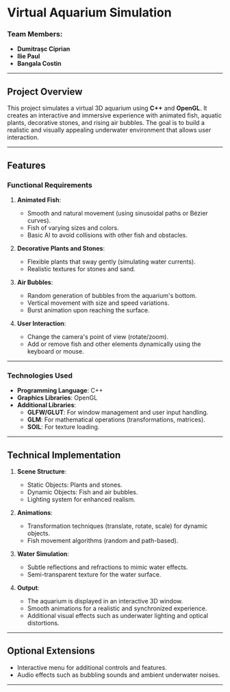 # Virtual Aquarium Simulation

### Team Members:
- **Dumitrașc Ciprian**
- **Ilie Paul**
- **Bangala Costin**

---

## Project Overview
This project simulates a virtual 3D aquarium using **C++** and **OpenGL**. It creates an interactive and immersive experience with animated fish, aquatic plants, decorative stones, and rising air bubbles. The goal is to build a realistic and visually appealing underwater environment that allows user interaction.

---

## Features

### Functional Requirements
1. **Animated Fish**:
   - Smooth and natural movement (using sinusoidal paths or Bézier curves).
   - Fish of varying sizes and colors.
   - Basic AI to avoid collisions with other fish and obstacles.

2. **Decorative Plants and Stones**:
   - Flexible plants that sway gently (simulating water currents).
   - Realistic textures for stones and sand.

3. **Air Bubbles**:
   - Random generation of bubbles from the aquarium's bottom.
   - Vertical movement with size and speed variations.
   - Burst animation upon reaching the surface.

4. **User Interaction**:
   - Change the camera's point of view (rotate/zoom).
   - Add or remove fish and other elements dynamically using the keyboard or mouse.

---

### Technologies Used
- **Programming Language**: C++
- **Graphics Libraries**: OpenGL
- **Additional Libraries**:
  - **GLFW/GLUT**: For window management and user input handling.
  - **GLM**: For mathematical operations (transformations, matrices).
  - **SOIL**: For texture loading.

---

## Technical Implementation

1. **Scene Structure**:
   - Static Objects: Plants and stones.
   - Dynamic Objects: Fish and air bubbles.
   - Lighting system for enhanced realism.

2. **Animations**:
   - Transformation techniques (translate, rotate, scale) for dynamic objects.
   - Fish movement algorithms (random and path-based).

3. **Water Simulation**:
   - Subtle reflections and refractions to mimic water effects.
   - Semi-transparent texture for the water surface.

4. **Output**:
   - The aquarium is displayed in an interactive 3D window.
   - Smooth animations for a realistic and synchronized experience.
   - Additional visual effects such as underwater lighting and optical distortions.

---

## Optional Extensions
- Interactive menu for additional controls and features.
- Audio effects such as bubbling sounds and ambient underwater noises.

---